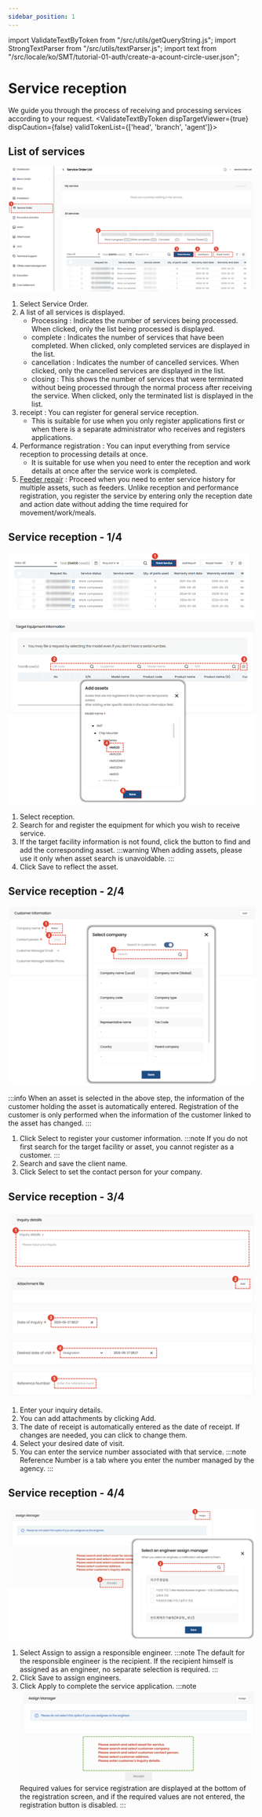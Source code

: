 ```yaml
---
sidebar_position: 1
---
```

import ValidateTextByToken from "/src/utils/getQueryString.js";
import StrongTextParser from "/src/utils/textParser.js";
import text from "/src/locale/ko/SMT/tutorial-01-auth/create-a-acount-circle-user.json";

# Service reception

We guide you through the process of receiving and processing services according to your request.
<ValidateTextByToken dispTargetViewer={true} dispCaution={false} validTokenList={['head', 'branch', 'agent']}>

## List of services

![001](./img/001.png)

1. Select Service Order.
1. A list of all services is displayed.
      - Processing : Indicates the number of services being processed. When clicked, only the list being processed is displayed. 
      - complete : Indicates the number of services that have been completed. When clicked, only completed services are displayed in the list.
      - cancellation : Indicates the number of cancelled services. When clicked, only the cancelled services are displayed in the list.
      - closing : This shows the number of services that were terminated without being processed through the normal process after receiving the service. When clicked, only the terminated list is displayed in the list.
1. receipt : You can register for general service reception.
      - This is suitable for use when you only register applications first or when there is a separate administrator who receives and registers applications.
1. Performance registration : You can input everything from service reception to processing details at once.  
      - It is suitable for use when you need to enter the reception and work details at once after the service work is completed.
1. [Feeder repair](./create-a-service-order_feeder.md) : Proceed when you need to enter service history for multiple assets, such as feeders. Unlike reception and performance registration, you register the service by entering only the reception date and action date without adding the time required for movement/work/meals.

## Service reception - 1/4

![002](./img/002.png)

1. Select reception.
1. Search for and register the equipment for which you wish to receive service.
1. If the target facility information is not found, click the button to find and add the corresponding asset.
    :::warning
       When adding assets, please use it only when asset search is unavoidable.
    :::
1. Click Save to reflect the asset.


## Service reception - 2/4

![003](./img/003.png)

:::info
When an asset is selected in the above step, the information of the customer holding the asset is automatically entered. Registration of the customer is only performed when the information of the customer linked to the asset has changed.
:::

1. Click Select to register your customer information.
    :::note
    If you do not first search for the target facility or asset, you cannot register as a customer.
    :::
1. Search and save the client name.
1. Click Select to set the contact person for your company.

## Service reception - 3/4

![004](./img/004.png)


1. Enter your inquiry details.
1. You can add attachments by clicking Add.
1. The date of receipt is automatically entered as the date of receipt. If changes are needed, you can click to change them.
1. Select your desired date of visit.
1. You can enter the service number associated with that service.
    :::note
    Reference Number is a tab where you enter the number managed by the agency.
    :::

## Service reception - 4/4

![005](./img/005.png)

1. Select Assign to assign a responsible engineer.
    :::note
    The default for the responsible engineer is the recipient. If the recipient himself is assigned as an engineer, no separate selection is required.
    :::
1. Click Save to assign engineers.
1. Click Apply to complete the service application.
    :::note
    ![005](./img/005_2.png)
    Required values ​​for service registration are displayed at the bottom of the registration screen, and if the required values ​​are not entered, the registration button is disabled.
    :::
</ValidateTextByToken>